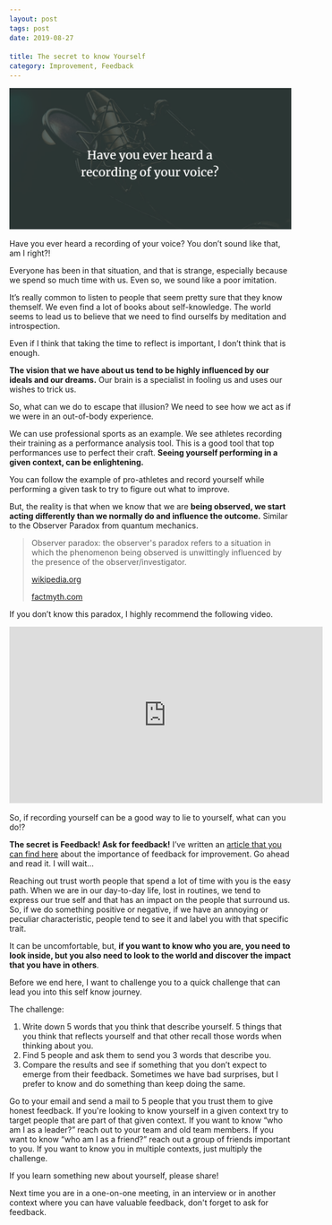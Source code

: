 ```yaml
---
layout: post
tags: post
date: 2019-08-27

title: The secret to know Yourself
category: Improvement, Feedback
---
```


![Have you ever heard a recording of your voice](/images/the-secret-to-know-yourself-head.png)

Have you ever heard a recording of your voice? You don’t sound like that, am I right?!

Everyone has been in that situation, and that is strange, especially because we spend so much time with us. Even so, we sound like a poor imitation.

It’s really common to listen to people that seem pretty sure that they know themself. We even find a lot of books about self-knowledge. The world seems to lead us to believe that we need to find ourselfs by meditation and introspection.

Even if I think that taking the time to reflect is important, I don’t think that is enough.

**The vision that we have about us tend to be highly influenced by our ideals and our dreams.** Our brain is a specialist in fooling us and uses our wishes to trick us.

So, what can we do to escape that illusion? We need to see how we act as if we were in an out-of-body experience.

We can use professional sports as an example. We see athletes recording their training as a performance analysis tool. This is a good tool that top performances use to perfect their craft. **Seeing yourself performing in a given context, can be enlightening.**

You can follow the example of pro-athletes and record yourself while performing a given task to try to figure out what to improve.

But, the reality is that when we know that we are **being observed, we start acting differently than we normally do and influence the outcome.** Similar to the Observer Paradox from quantum mechanics.

> Observer paradox: the observer's paradox refers to a situation in which the phenomenon being observed is unwittingly influenced by the presence of the observer/investigator.
>
> [wikipedia.org](https://en.wikipedia.org/wiki/Observer%27s_paradox)
>
> [factmyth.com](http://factmyth.com/factoids/observing-a-phenomenon-affects-its-outcome/)

If you don’t know this paradox, I highly recommend the following video.

<iframe width="560" height="315" src="https://www.youtube.com/embed/DfPeprQ7oGc" frameborder="0" allow="accelerometer; autoplay; encrypted-media; gyroscope; picture-in-picture" allowfullscreen></iframe>

So, if recording yourself can be a good way to lie to yourself, what can you do!?

**The secret is Feedback! Ask for feedback!** I’ve written an [article that you can find here](/archive/2019/07/leading-improvement-through-honest-feedback/) about the importance of feedback for improvement. Go ahead and read it. I will wait…

Reaching out trust worth people that spend a lot of time with you is the easy path. When we are in our day-to-day life, lost in routines, we tend to express our true self and that has an impact on the people that surround us. So, if we do something positive or negative, if we have an annoying or peculiar characteristic, people tend to see it and label you with that specific trait.

It can be uncomfortable, but, **if you want to know who you are, you need to look inside, but you also need to look to the world and discover the impact that you have in others**.

Before we end here, I want to challenge you to a quick challenge that can lead you into this self know journey.

The challenge:

1. Write down 5 words that you think that describe yourself. 5 things that you think that reflects yourself and that other recall those words when thinking about you.
2. Find 5 people and ask them to send you 3 words that describe you.
3. Compare the results and see if something that you don’t expect to emerge from their feedback. Sometimes we have bad surprises, but I prefer to know and do something than keep doing the same.

Go to your email and send a mail to 5 people that you trust them to give honest feedback. If you're looking to know yourself in a given context try to target people that are part of that given context. If you want to know “who am I as a leader?” reach out to your team and old team members. If you want to know “who am I as a friend?” reach out a group of friends important to you. If you want to know you in multiple contexts, just multiply the challenge.

If you learn something new about yourself, please share!

Next time you are in a one-on-one meeting, in an interview or in another context where you can have valuable feedback, don't forget to ask for feedback.
